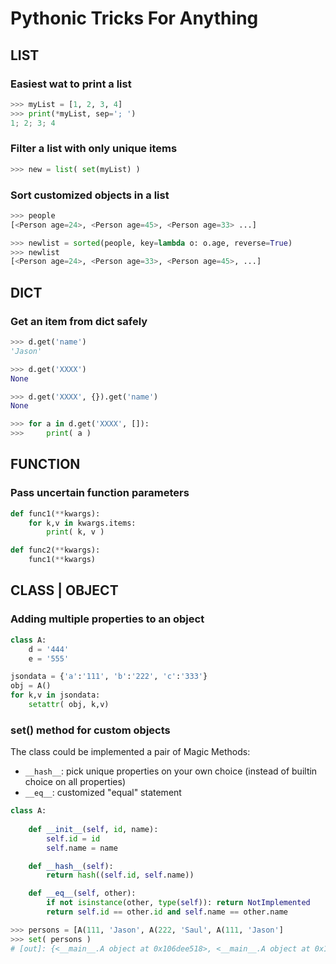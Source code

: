 # Pythonic Tricks For Anything


## LIST

### Easiest wat to print a list

```py
>>> myList = [1, 2, 3, 4]
>>> print(*myList, sep='; ')
1; 2; 3; 4
```

### Filter a list with only unique items

```py
>>> new = list( set(myList) )
```

### Sort customized objects in a list

```py
>>> people
[<Person age=24>, <Person age=45>, <Person age=33> ...]

>>> newlist = sorted(people, key=lambda o: o.age, reverse=True)
>>> newlist
[<Person age=24>, <Person age=33>, <Person age=45>, ...]
```


## DICT

### Get an item from dict safely

```py
>>> d.get('name')
'Jason'

>>> d.get('XXXX')
None

>>> d.get('XXXX', {}).get('name')
None

>>> for a in d.get('XXXX', []):
>>>     print( a )

```


## FUNCTION

### Pass uncertain function parameters

```py
def func1(**kwargs):
    for k,v in kwargs.items:
        print( k, v )

def func2(**kwargs):
    func1(**kwargs)
```


## CLASS | OBJECT


### Adding multiple properties to an object

```py
class A:
    d = '444'
    e = '555'

jsondata = {'a':'111', 'b':'222', 'c':'333'}
obj = A()
for k,v in jsondata:
    setattr( obj, k,v)
```


### set() method for custom objects

The class could be implemented a pair of Magic Methods:
- `__hash__`: pick unique properties on your own choice (instead of builtin choice on all properties)
- `__eq__`: customized "equal" statement

```py
class A:
 
    def __init__(self, id, name):
        self.id = id
        self.name = name

    def __hash__(self):
        return hash((self.id, self.name))

    def __eq__(self, other):
        if not isinstance(other, type(self)): return NotImplemented
        return self.id == other.id and self.name == other.name

>>> persons = [A(111, 'Jason', A(222, 'Saul', A(111, 'Jason']
>>> set( persons )
# [out]: {<__main__.A object at 0x106dee518>, <__main__.A object at 0x106dee4e0>}
```
